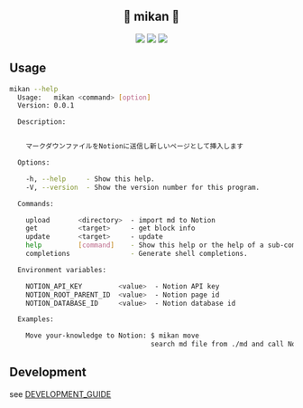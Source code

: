 <div align="center">
  <h2>🍊 mikan 🍊</h2>
  <img src="https://img.shields.io/github/last-commit/karabiner-inc/mikan?&logo=github"/>
  <img src="https://img.shields.io/github/issues/karabiner-inc/mikan?logo=github" />
  <img src="https://img.shields.io/github/issues-pr-raw/karabiner-inc/mikan?logo=github" />
</div>

## Usage

```bash
mikan --help
  Usage:   mikan <command> [option]
  Version: 0.0.1

  Description:


    マークダウンファイルをNotionに送信し新しいページとして挿入します

  Options:

    -h, --help     - Show this help.
    -V, --version  - Show the version number for this program.

  Commands:

    upload       <directory>  - import md to Notion
    get          <target>     - get block info
    update       <target>     - update
    help         [command]    - Show this help or the help of a sub-command.
    completions               - Generate shell completions.

  Environment variables:

    NOTION_API_KEY         <value>  - Notion API key
    NOTION_ROOT_PARENT_ID  <value>  - Notion page id
    NOTION_DATABASE_ID     <value>  - Notion database id

  Examples:

    Move your-knowledge to Notion: $ mikan move
                                   search md file from ./md and call Notion API
```






## Development

see [DEVELOPMENT_GUIDE](DEVELOPMENT_GUIDE.md)
